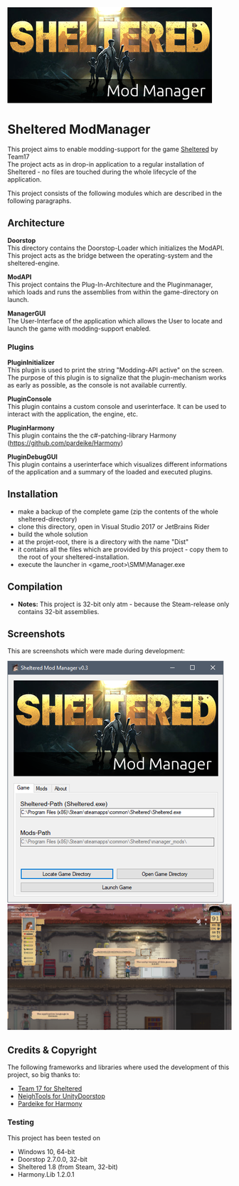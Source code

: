 <img src="/documentation/logo.png"> 

# Sheltered ModManager
This project aims to enable modding-support for the game [Sheltered](https://store.steampowered.com/app/356040/Sheltered/) by Team17\
The project acts as in drop-in application to a regular installation of Sheltered - no files are touched during the whole lifecycle of the application.

This project consists of the following modules which are described in the following paragraphs.

## Architecture
**Doorstop**\
This directory contains the Doorstop-Loader which initializes the ModAPI.
This project acts as the bridge between the operating-system and the sheltered-engine.

**ModAPI**\
This project contains the Plug-In-Architecture and the Pluginmanager, which loads and runs the assemblies from within the game-directory on launch.

**ManagerGUI**\
The User-Interface of the application which allows the User to locate and launch the game with modding-support enabled.

### Plugins
**PluginInitializer**\
This plugin is used to print the string "Modding-API active" on the screen.
The purpose of this plugin is to signalize that the plugin-mechanism works as early as possible, as the console is not 
available currently.

**PluginConsole**\
This plugin contains a custom console and userinterface. It can be used to interact with the application, the engine, etc.

**PluginHarmony**\
This plugin contains the the c#-patching-library Harmony (https://github.com/pardeike/Harmony) 

**PluginDebugGUI**\
This plugin contains a userinterface which visualizes different informations of the application and a summary of the loaded and executed plugins.

## Installation
* make a backup of the complete game (zip the contents of the whole sheltered-directory)
* clone this directory, open in Visual Studio 2017 or JetBrains Rider
* build the whole solution
* at the projet-root, there is a directory with the name "Dist"
* it contains all the files which are provided by this project - copy them to the root of your sheltered-installation.
* execute the launcher in <game_root>\SMM\Manager.exe

## Compilation
* **Notes:** 
This project is 32-bit only atm - because the Steam-release only contains 32-bit assemblies.

## Screenshots
This are screenshots which were made during development:

<img src="/documentation/manager_gui.png"> 

<img src="/documentation/ingame.png"> 


## Credits & Copyright
The following frameworks and libraries where used the development of this project, so big thanks to: 
* [Team 17 for Sheltered](https://store.steampowered.com/app/356040/Sheltered/)
* [NeighTools for UnityDoorstop](https://github.com/NeighTools/UnityDoorstop)
* [Pardeike for Harmony](https://github.com/pardeike/Harmony)

### Testing
This project has been tested on
* Windows 10, 64-bit
* Doorstop 2.7.0.0, 32-bit
* Sheltered 1.8 (from Steam, 32-bit)
* Harmony.Lib 1.2.0.1
